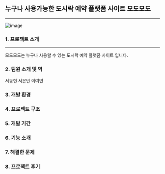 ## 누구나 사용가능한 도시락 예약 플랫폼 사이트 모도모도
---


![image](https://github.com/user-attachments/assets/87d33a82-1dc4-44b0-9aaa-eb6c6f06f91e)

### 1. 프로젝트 소개
---

모도모도는 누구나 사용할 수 있는 도시락 예약 플랫폼 사이트 입니다.

### 2. 팀원 소개 및 역


서동현
서은빈
이여민

### 3. 개발 환경


### 4. 프로젝트 구조


### 5. 개발 기간


### 6. 기능 소개


### 7. 해결한 문제


### 8. 프로젝트 후기


